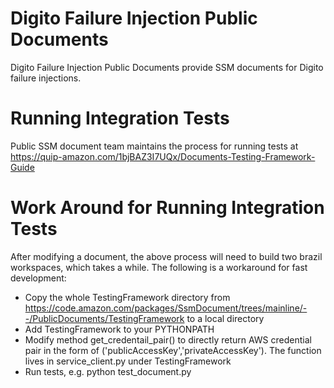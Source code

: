 # Digito Failure Injection Public Documents
Digito Failure Injection Public Documents provide SSM documents for Digito failure injections.

# Running Integration Tests
Public SSM document team maintains the process for running tests at https://quip-amazon.com/1bjBAZ3I7UQx/Documents-Testing-Framework-Guide

# Work Around for Running Integration Tests
After modifying a document, the above process will need to build two brazil workspaces, which takes a while. The following is a workaround for fast development:
* Copy the whole TestingFramework directory from https://code.amazon.com/packages/SsmDocument/trees/mainline/--/PublicDocuments/TestingFramework to a local directory
* Add TestingFramework to your PYTHONPATH
* Modify method get_credentail_pair() to directly return AWS credential pair in the form of ('publicAccessKey','privateAccessKey'). The function lives in service_client.py under TestingFramework
* Run tests, e.g. python test_document.py
